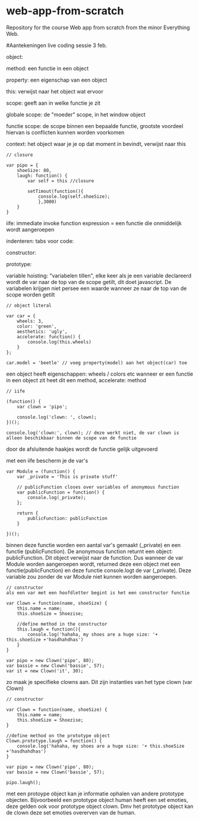 # web-app-from-scratch
Repository for the course Web app from scratch from the minor Everything Web.

#Aantekeningen live coding sessie 3 feb.

object: 

method: 
een functie in een object

property: 
een eigenschap van een object

this: 
verwijst naar het object wat ervoor

scope:
geeft aan in welke functie je zit

globale scope:
de "moeder" scope, in het window object

functie scope:
de scope binnen een bepaalde functie, grootste voordeel hiervan is conflicten kunnen worden voorkomen

context:
het object waar je je op dat moment in bevindt, verwijst naar this


```
// closure

var pipo = {
	shoeSize: 80,
	laugh: function() {
		var self = this //closure

		setTimout(function(){
			console.log(self.shoeSize);
			},3000)
	}
}
```

iife: 
immediate invoke function expression = een functie die onmiddelijk wordt aangeroepen 

indenteren: 
tabs voor code: 

constructor: 

prototype:

variable hoisting: 
"variabelen tillen", elke keer als je een variable declareerd wordt de var naar de top van de scope getilt, dit doet javascript. De variabelen krijgen niet persee een waarde wanneer ze naar de top van de scope worden getilt

```
// object literal

var car = {
	wheels: 3,
	color: 'green',
	aesthetics: 'ugly',
	accelerate: function() {
		console.log(this.wheels)
	}
};

car.model = 'beetle' // voeg property(model) aan het object(car) toe
```

een object heeft eigenschappen: wheels / colors etc
wanneer er een functie in een object zit heet dit een method, accelerate: method

```
// iife

(function() {
	var clown = 'pipo';

	console.log('clown: ', clown);
})();
```

```
console.log('clown:', clown); // deze werkt niet, de var clown is alleen beschikbaar binnen de scope van de functie
```

door de afsluitende haakjes wordt de functie gelijk uitgevoerd

met een iife bescherm je de var's

```
var Module = (function() {
	var _private = 'This is private stuff'

	// publicFunction closes over variables of anonymous function
	var publicFunction = function() {
		console.log(_private);
	};

	return {
		publicFunction: publicFunction
	}

})();
```

binnen deze functie worden een aantal var's gemaakt (_private) en een functie (publicFunction). De anonymous function returnt een object: publicFunction. Dit object verwijst naar de function. Dus wanneer de var Module worden aangeroepen wordt, returned deze een object met een functie(publicFunction) en deze functie console.logt de var (_private). Deze variable zou zonder de var Module niet kunnen worden aangeroepen. 

```
// constructor
als een var met een hoofdletter begint is het een constructor functie

var Clown = function(name, shoeSize) {
	this.name = name;
	this.shoeSize = Shoezise;

	//define method in the constructor
	this.laugh = function(){
		console.log('hahaha, my shoes are a huge size: '+ this.shoeSize +'hasdhahdhas')
	}
}

var pipo = new Clown('pipo', 80);
var bassie = new Clown('bassie', 57);
var it = new Clown('it', 30);
```

zo maak je specifieke clowns aan. Dit zijn instanties van het type clown (var Clown)

```
// constructor

var Clown = function(name, shoeSize) {
	this.name = name;
	this.shoeSize = Shoezise;
}

//define method on the prototype object
Clown.prototype.laugh = function() {
	console.log('hahaha, my shoes are a huge size: '+ this.shoeSize +'hasdhahdhas')
}

var pipo = new Clown('pipo', 80);
var bassie = new Clown('bassie', 57);

pipo.laugh();
```

met een protoype object kan je informatie ophalen van andere prototype objecten. Bijvoorbeeld een prototype object human heeft een set emoties, deze gelden ook voor prototype object clown. Dmv het prototype object kan de clown deze set emoties overerven van de human. 





